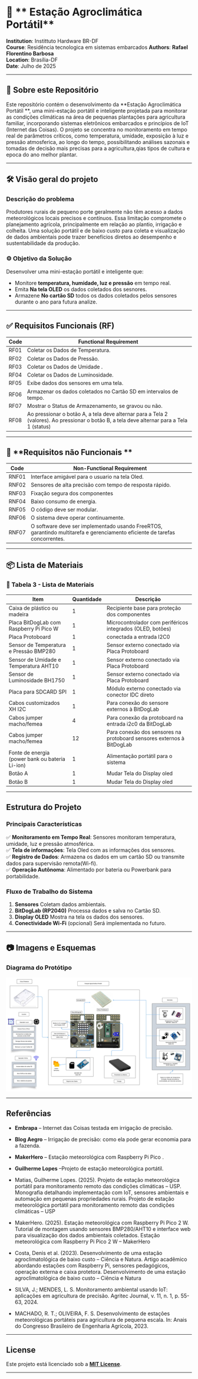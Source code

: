 # 🌾 ** Estação Agroclimática Portátil**  

**Institution**: Instittuto Hardware BR-DF  
**Course**: Residência tecnologica em sistemas embarcados
**Authors**: **Rafael Florentino Barbosa**  
**Location**: Brasília-DF  
**Date**: Julho de 2025  

---

## 🎯 **Sobre este Repositório**  
Este repositório contém o desenvolvimento da **Estação Agroclimática Portátil **, uma mini-estação portátil e inteligente projetada para monitorar as condições climáticas na área de pequenas plantações para agricultura familiar, incorporando sistemas eletrônicos embarcados e princípios de IoT (Internet das Coisas). O projeto se concentra no monitoramento em tempo real de parâmetros críticos, como temperatura, umidade, exposição à luz e pressão atmosferica, ao longo do tempo, possibilitando análises sazonais e tomadas de decisão mais precisas para a agricultura,qias tipos de cultura e epoca do ano melhor plantar.

---

## 🛠️ **Visão geral do projeto**  

### **Descrição do problema**  
Produtores rurais de pequeno porte geralmente não têm acesso a dados meteorológicos locais precisos e contínuos. Essa limitação compromete o planejamento agrícola, principalmente em relação ao plantio, irrigação e colheita. Uma solução portátil e de baixo custo para coleta e visualização de dados ambientais pode trazer benefícios diretos ao desempenho e sustentabilidade da produção. 

### ⚙️ **Objetivo da Solução**  
Desenvolver uma mini-estação portátil e inteligente que:
- Monitore  **temperatura, humidade, luz e pressão** em tempo real.  
- Emita  **Na tela OLED** os dados coletados dos sesnores.  
- Armazene **No cartão SD** todos os dados coletados pelos sensores durante o ano para futura analize.  

---

## ✅ **Requisitos Funcionais (RF)**  

| Code | Functional Requirement |  
|------|------------------------|  
| RF01 | Coletar os Dados de Temperatura. |  
| RF02 | Coletar os Dados de Pressão. |  
| RF03 | Coletar os Dados de Umidade . |  
| RF04 | Coletar os Dados de Luminosidade. |  
| RF05 | Exibe dados dos sensores em uma tela. |  
| RF06 | Armazenar os dados coletados no Cartão SD em intervalos de tempo. |  
| RF07 | Mostrar o Status de Armazenamento, se gravou ou não. |  
| RF08 | Ao pressionar o botão A, a tela deve alternar para a Tela 2 (valores). Ao pressionar o botão B, a tela deve alternar para a Tela 1 (status) |  

---

## 🚫 **Requisitos não Funcionais **  

| Code | Non-Functional Requirement |  
|------|---------------------------|  
| RNF01 | Interface amigável para o usuario na tela Oled. |  
| RNF02 | Sensores de alta precisão com tempo de resposta rápido. |  
| RNF03 | Fixação segura dos componentes |  
| RNF04 | Baixo consumo de energia. |  
| RNF05 | O código deve ser modular. |  
| RNF06 | O sistema deve operar continuamente. | 
| RNF07 | O software deve ser implementado usando FreeRTOS, garantindo multitarefa e gerenciamento eficiente de tarefas concorrentes. | 

---

## 📦 **Lista de Materiais**  

### 🧾 Tabela 3 - Lista de Materiais 
| Item | Quantidade | Descrição |
|------|------------|-----------|
| Caixa de plástico ou madeira | 1 | Recipiente base para proteção dos componentes |
| Placa BitDogLab com Raspberry Pi Pico W | 1 | Microcontrolador com periféricos integrados (OLED, botões) |
| Placa Protoboard | 1 | conectada a entrada I2C0  |
| Sensor de Temperatura e Pressão BMP280 | 1 | Sensor externo conectado via Placa Protoboard|
| Sensor de Umidade e Temperatura AHT10 | 1 | Sensor externo conectado via Placa Protoboard |
| Sensor de Luminosidade BH1750 | 1 | Sensor externo conectado via Placa Protoboard |
| Placa para SDCARD SPI | 1 | Módulo externo conectado via conector IDC direto |
| Cabos customizados XH I2C | 1 | Para conexão do sensore externos à BitDogLab |
| Cabos jumper macho/femea | 4 | Para conexão da protoboard na entrada i2c0 da BitDogLab |
| Cabos jumper macho/femea | 12 | Para conexão dos sensores na protoboard sensores externos à BitDogLab |
| Fonte de energia (power bank ou bateria Li-ion) | 1 | Alimentação portátil para o sistema |
| Botão A | 1 | Mudar Tela do Display oled |
| Botão B | 1 | Mudar Tela do Display oled |

---

## **Estrutura do Projeto**  

### **Principais Características**  
✅ **Monitoramento em Tempo Real**: Sensores monitoram temperatura, umidade, luz e pressão atmosférica.  
✅ **Tela de informações**: Tela Oled com as informações dos sensores.  
✅ **Registro de Dados**: Armazena os dados em um cartão SD ou transmite dados para supervisão remota(Wi-fi).  
✅ **Operação Autônoma**: Alimentado por bateria ou Powerbank para portabilidade.  

### **Fluxo de Trabalho do Sistema**  
1. **Sensores** Coletam dados ambientais.  
2. **BitDogLab (RP2040)** Processa dados e salva no Cartão SD.  
3. **Display OLED** Mostra na tela os dados dos sensores.  
4. **Conectividade Wi-Fi** (opcional) Será implementada no futuro.  

---

## 📷 **Imagens e Esquemas**  

### **Diagrama do Protótipo**  

![alt text](prototipo2.jpeg)

---

## **Referências**  

- **Embrapa** –  Internet das Coisas testada em irrigação de precisão.  
- **Blog Aegro**  – Irrigação de precisão: como ela pode gerar economia para a fazenda.
- **MakerHero** – Estação meteorológica com Raspberry Pi Pico .  
- **Guilherme Lopes** –Projeto de estação meteorológica portátil.  

- Matias, Guilherme Lopes. (2025). Projeto de estação meteorológica portátil para monitoramento remoto das condições climáticas – USP. Monografia detalhando implementação com IoT, sensores ambientais e automação em pequenas propriedades rurais. Projeto de estação meteorológica portátil para monitoramento remoto das condições climáticas – USP

- MakerHero. (2025). Estação meteorológica com Raspberry Pi Pico 2 W. Tutorial de montagem usando sensores BMP280/AHT10 e interface web para visualização dos dados ambientais coletados. Estação meteorológica com Raspberry Pi Pico 2 W – MakerHero

- Costa, Denis et al. (2023). Desenvolvimento de uma estação agroclimatológica de baixo custo – Ciência e Natura. Artigo acadêmico abordando estações com Raspberry Pi, sensores pedagógicos, operação externa e caixa protetora. Desenvolvimento de uma estação agroclimatológica de baixo custo – Ciência e Natura

- SILVA, J.; MENDES, L. S. Monitoramento ambiental usando IoT: aplicações em agricultura de precisão. Agritec Journal, v. 11, n. 1, p. 55-63, 2024.

- MACHADO, R. T.; OLIVEIRA, F. S. Desenvolvimento de estações meteorológicas portáteis para agricultura de pequena escala. In: Anais do Congresso Brasileiro de Engenharia Agrícola, 2023.



---

## **License**  
Este projeto está licenciado sob a **[MIT License](LICENSE)**.  

---  
